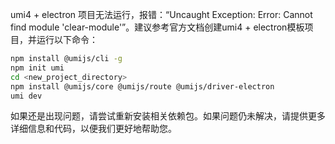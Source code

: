umi4 + electron 项目无法运行，报错：“Uncaught Exception: Error: Cannot find module 'clear-module'”。建议参考官方文档创建umi4 + electron模板项目，并运行以下命令：

```bash
npm install @umijs/cli -g
npm init umi
cd <new_project_directory>
npm install @umijs/core @umijs/route @umijs/driver-electron
umi dev
```

如果还是出现问题，请尝试重新安装相关依赖包。如果问题仍未解决，请提供更多详细信息和代码，以便我们更好地帮助您。
